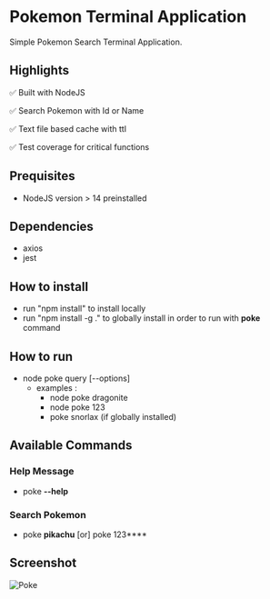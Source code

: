 
# Pokemon Terminal Application

Simple Pokemon Search Terminal Application.

## Highlights
✅ Built with NodeJS

✅ Search Pokemon with Id or Name

✅ Text file based cache with ttl

✅ Test coverage for critical functions

## Prequisites
- NodeJS version > 14 preinstalled

## Dependencies
- axios
- jest

## How to install
- run "npm install" to install locally
- run "npm install -g ." to globally install in order to run with **poke** command

## How to run
- node poke query [--options]
    - examples : 
        - node poke dragonite
        - node poke 123
        - poke snorlax (if globally installed)


## Available Commands
### Help Message
- poke **--help**
### Search Pokemon
- poke **pikachu** [or] poke 123****

## Screenshot
![Poke](https://i.imgur.com/0RUIhLg.png)





